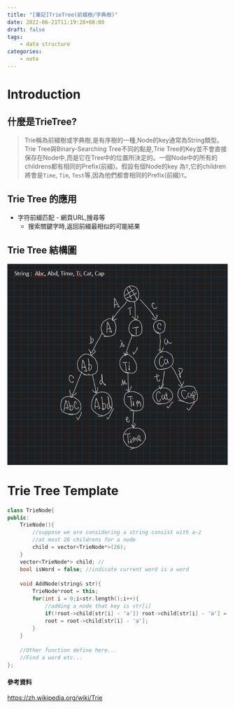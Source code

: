 ```yaml
---
title: "[筆記]TrieTree(前綴樹/字典樹)"
date: 2022-06-21T11:19:28+08:00
draft: false
tags:
    - data structure
categories:
    - note
---
```


# Introduction
## 什麼是TrieTree?  
> Trie稱為前綴樹或字典樹,是有序樹的一種,Node的key通常為String類型。Trie Tree與Binary-Searching Tree不同的點是,Trie Tree的Key並不會直接保存在Node中,而是它在Tree中的位置所決定的。一個Node中的所有的childrens都有相同的Prefix(前綴)。假設有個Node的key 為`T`,它的children將會是`Time`, `Tim`, `Test`等,因為他們都會相同的Prefix(前綴)`T`。

## Trie Tree 的應用
* 字符前綴匹配 - 網頁URL,搜尋等
    * 搜索關鍵字時,返回前綴最相似的可能結果

## Trie Tree 結構圖  
![TrieTree](/imgs-custom/note/trieTree.png)

# Trie Tree Template
```c++
class TrieNode{
public:
    TrieNode(){
        //suppose we are considering a string consist with a-z
        //at most 26 childrens for a node
        child = vector<TrieNode*>(26);
    }
    vector<TrieNode*> child; //
    bool isWord = false; //indicate current word is a word

    void AddNode(string& str){
        TrieNode*root = this;
        for(int i = 0;i<str.length();i++){
            //adding a node that key is str[i]
            if(!root->child[str[i] - 'a']) root->child[str[i] - 'a'] = new TrieNode();
            root = root->child[str[i] - 'a'];
        }
    }

    //Other function define here...
    //Find a word etc...
};
```

#### 參考資料  
https://zh.wikipedia.org/wiki/Trie
